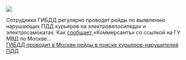 <!--2025-02-24 12:14:13-->
<div class="yb">
  <div class="rss smaller1 habr"><img src="https://habrastorage.org/getpro/habr/upload_files/659/64b/28c/65964b28c12140fc78ff1d2de5e89abe.jpg" /><p>Сотрудники ГИБДД регулярно проводят рейды по выявлению нарушающих ПДД курьеров на электровелосипедах и электросамокатах. Как <a href="https://www.kommersant.ru/doc/7532614" rel="noopener noreferrer nofollow">сообщает </a>«Коммерсантъ» со ссылкой на ГУ МВД по Москве... <br><a class="light" href="https://habr.com/ru/news/885294/?utm_source=habrahabr&utm_medium=rss&utm_campaign=885294">ГИБДД проводит в Москве рейды в поиске курьеров-нарушителей ПДД</a></div>
</div>
